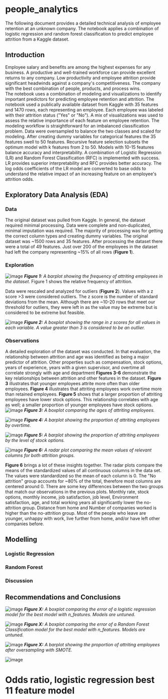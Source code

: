 # people_analytics
The following document provides a detailed technical analysis of employee retention at an unknown company.  The notebook applies a combination of logistic regression and random forest classification to predict employee attrition from a Kaggle dataset.

## Introduction
Employee salary and benefits are among the highest expenses for any business. A productive and well-trained workforce can provide excellent returns to any company.  Low productivity and employee attrition provide significant headwinds against a company's competitiveness.  The company with the best combination of people, products, and process wins.  
The notebook uses a combination of modeling and visualizations to identify important predictors for predicting employee retention and attrition.
The notebook used a publically available dataset from Kaggle with 35 features and 1470 rows, each representing an employee.  Each employee was labeled with their attrition status ("Yes" or "No").  A mix of visualizations was used to assess the relative importance of each feature on employee retention.
The modeling workflow is straightforward for an imbalanced classification problem.  Data were oversampled to balance the two classes and scaled for modeling.
After creating dummy variables for categorical features the 35 features swell to 50 features.  Recursive feature selection subsets the optimum model with k features from 2 to 50.  Models with 10-15 features balance accuracy and interpretability. A combination of Logistic Regression (LR) and Random Forest Classification (RFC) is implemented with success. LR  provides superior interpretability and RFC provides better accuracy.  The log odds coefficients of the LR model are converted to base odds to understand the relative impact of an increasing feature on an employee's attrition odds.

## Exploratory Data Analysis (EDA)
 ### Data
 The original dataset was pulled from Kaggle. In general, the dataset required minimal processing.  Data were complete and non-duplicated, minimal imputation was required. The majority of processing was for getting the correct column types and creating dummy variables.  The original dataset was ~1500 rows and 35 features. After processing the dataset there were a total of 49 features. Just over 200 of the employees in the dataset had left the company representing ~15% of all rows (**Figure 1**).
 
 ### Exploration
 ![image](https://user-images.githubusercontent.com/30851535/185760995-6ee08440-f27b-4e6e-83ce-2cda2cc7af4a.png)
_**Figure 1:** A barplot showing the frequency of attriting employees in the dataset._ Figure 1 shows the relative frequency of attrition.

 Data were rescaled and analyzed for outliers (**Figure 2**).  Values with a z score >3 were considered outliers. The z score is the number of standard deviations from the mean. Although there are ~10-20 rows that meet our threshold for outliers, they were left in as the value may be extreme but is considered to be extreme but feasible.
 
 ![image](https://user-images.githubusercontent.com/30851535/185760725-e75b863d-2764-4e9a-ac1d-23ef1406c296.png)
_**Figure 2:** A boxplot showing the range in z scores for all values in each variable. A value greater than 3 is considered to be an outlier._

 ### Observations
 A detailed exploration of the dataset was conducted. In that evaluation, the relationship between attrition and age was identified as being a major predictor of attrition.  Other properties such as compensation, stock options, years of experience, years with a given supervisor, and overtime all correlate strongly with age and department  **Figures 3-6** demonstrate the key relationships between attrition and other features in the dataset.  **Figure 3** illustrates that younger employees attrite more often than older employees.  **Figure 4** illustrates that attriting employees work overtime more than retained employees.  **Figure 5** shows that a larger proportion of attriting employees have lower stock options.  This relationship correlates with age as well; a smaller proportion of younger employees have stock options. 
  ![image](https://user-images.githubusercontent.com/30851535/185760948-c6ccb211-6e47-4974-b2b0-3bc83c45b7ef.png)
_**Figure 3:** A boxplot comparing the ages of attriting employees._

 ![image](https://user-images.githubusercontent.com/30851535/185761539-2c275be9-f1ce-48b6-85a1-50f5b4cf11ae.png)
_**Figure 4:** A barplot showing the proportion of attriting employees by overtime._

![image](https://user-images.githubusercontent.com/30851535/185761577-308972b4-aaf6-4fb0-86c0-7d0cd6d9f0b5.png)
_**Figure 5:** A barplot showing the proportion of attriting employees by the level of stock options._

![image](https://user-images.githubusercontent.com/30851535/185761072-8a839acd-dc14-431e-9c64-2ff82ae4d79d.png)
_**Figure 6:** A radar plot comparing the mean values of relevant columns for both attrition groups._

 **Figure 6** brings a lot of these insights together.  The radar plots compare the means of the standardized values of all continuous columns in the data set. The values were standardized so the mean of each column is 0. The "No attrition" group accounts for ~80% of the total, therefore most columns are centered around 0. There are some key differences between the two groups that match our observations in the previous plots.
Monthly rate, stock options, monthly income, job satisfaction, job level, Environment satisfaction, age, and total working years all significantly lower the no-attrition group.  Distance from home and Number of companies worked is higher than the no-attrition group.  Most of the people who leave are younger, unhappy with work, live further from home, and/or have left other companies before.



## Modelling


### Logistic Regression
### Random Forest
### Discussion
## Recommendations and Conclusions
 


![image](https://user-images.githubusercontent.com/30851535/185763275-a9ff0a46-ae93-4f42-b8d5-19df88e07fd8.png)
_**Figure X:** A boxplot comparing the error of a logistic regression model for the best model with n_features. Models are untuned._


![image](https://user-images.githubusercontent.com/30851535/185763934-2d11d002-6fb7-442d-be43-73e57b66357f.png)
_**Figure X:** A boxplot comparing the error of a Random Forest Classification model for the best model with n_features. Models are untuned._

 



 ![image](https://user-images.githubusercontent.com/30851535/185761742-71336b3c-d1df-4957-886c-d07b010879ef.png)
_**Figure X:** A barplot showing the proportion of attriting employees after oversampling with SMOTE._









![image](https://user-images.githubusercontent.com/30851535/185761880-c545926e-bd53-452b-8c9d-be165ae737a4.png)
# Odds ratio, logistic regression best 11 feature model

